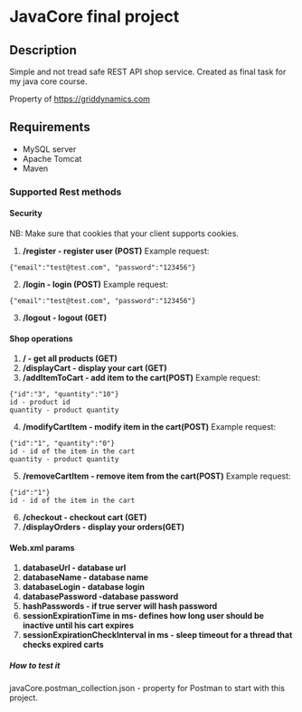 # JavaCore final project
## Description
Simple and not tread safe REST API shop service.
Created as final task for my java core course.

Property of https://griddynamics.com

## Requirements
- MySQL server
- Apache Tomcat
- Maven

### Supported Rest methods

#### Security

NB: Make sure that cookies that your client supports cookies.

1. **/register - register user  (POST)**
Example request:
```
{"email":"test@test.com", "password":"123456"}
```
2. **/login  - login (POST)**
Example request:
```
{"email":"test@test.com", "password":"123456"}
```
3. **/logout - logout (GET)**

#### Shop operations
1. **/  - get all products (GET)**
2. **/displayCart - display your cart (GET)**
3. **/addItemToCart - add item to the cart(POST)**
Example request:
```
{"id":"3", "quantity":"10"}
id - product id
quantity - product quantity
```
4. **/modifyCartItem - modify item in the cart(POST)**
Example request:
```
{"id":"1", "quantity":"0"}
id - id of the item in the cart
quantity - product quantity
```
5. **/removeCartItem - remove item from the cart(POST)**
Example request:
```
{"id":"1"}
id - id of the item in the cart
```
6. **/checkout - checkout cart (GET)**
7. **/displayOrders - display your orders(GET)**

#### Web.xml params
1. **databaseUrl - database url**
2. **databaseName - database name**
3. **databaseLogin - database login**
4. **databasePassword -database password**
5. **hashPasswords - if true server will hash password**
6. **sessionExpirationTime in ms- defines how long user should be inactive until his cart expires**
7. **sessionExpirationCheckInterval in ms - sleep timeout for a thread that checks expired carts**

##### How to test it
javaCore.postman_collection.json - property for Postman to start with this project.